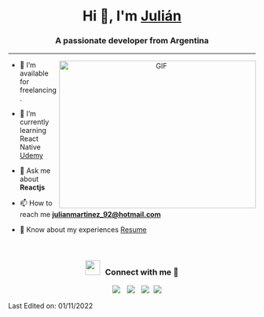 <h1 align="center">Hi 👋, I'm <a href="https://github.com/Julian1993ARG" target="blank">
Julián</a></h1>
<h3 align="center">A passionate developer from Argentina </h3>
<hr/>
<a target="_blank" align="center">
  <img align="right" top="500" height="300" width="400" alt="GIF" src="https://media.giphy.com/media/SWoSkN6DxTszqIKEqv/giphy.gif">
</a>


- 🤝 I’m available for freelancing.

- 🌱 I’m currently learning React Native <a href="https://www.udemy.com/course/react-native-fh/" target="blank">Udemy</a>


- 💬 Ask me about **Reactjs**

- 📫 How to reach me **julianmartinez_92@hotmail.com**

- 📄 Know about my experiences <a href="https://github.com/Julian1993ARG/resumen" target="blank">Resume</a>
<br/>
<h3 align="center" > <img src="https://media.giphy.com/media/iY8CRBdQXODJSCERIr/giphy.gif" width="30" height="30" style="margin-right: 10px;">Connect with me 🤝 </h3>

<p align="center">

 <div align="center"  class="icons-social" style="margin-left: 10px;">
        <a style="margin-left: 10px;"  target="_blank" href="https://www.linkedin.com/in/julian-martinez-6a8190212/">
			<img src="https://img.icons8.com/doodle/40/000000/linkedin--v2.png"></a>
        <a style="margin-left: 10px;" target="_blank" href="https://github.com/Julian1993ARG">
		<img src="https://img.icons8.com/doodle/40/000000/github--v1.png"></a>
		<a style="margin-left: 10px;" target="_blank" href="https://twitter.com/julian60205770">
			<img src="https://img.icons8.com/doodle/1x/twitter-squared--v2.png" ></a>
		<a style="margin-left: 5px;" target="_blank" href="https://github.com/Julian1993ARG/resumen">
					<img src="https://img.icons8.com/plasticine/0.5x/resume.png" ></a>
      </div>

</p>


Last Edited on: 01/11/2022
